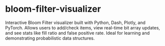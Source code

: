 # bloom-filter-visualizer
Interactive Bloom Filter visualizer built with Python, Dash, Plotly, and PyTorch. Allows users to add/check items, view real-time bit array updates, and see stats like fill ratio and false positive rate. Ideal for learning and demonstrating probabilistic data structures.
